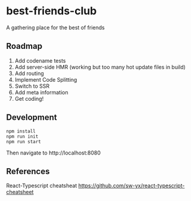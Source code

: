 # best-friends-club
A gathering place for the best of friends

## Roadmap
1. Add codename tests
2. Add server-side HMR (working but too many hot update files in build)
3. Add routing
4. Implement Code Splitting
5. Switch to SSR
6. Add meta information
7. Get coding!

## Development
```
npm install
npm run init
npm run start
```

Then navigate to http://localhost:8080

## References
React-Typescript cheatsheat
https://github.com/sw-yx/react-typescript-cheatsheet